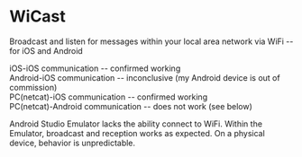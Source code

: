 # WiCast
Broadcast and listen for messages within your local area network via WiFi -- for iOS and Android

iOS-iOS communication -- confirmed working  
Android-iOS communication -- inconclusive (my Android device is out of commission)  
PC(netcat)-iOS communication -- confirmed working  
PC(netcat)-Android communication -- does not work (see below)  
  
Android Studio Emulator lacks the ability connect to WiFi. Within the Emulator, broadcast and reception works as expected. On a physical device, behavior is unpredictable.
